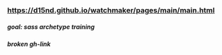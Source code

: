 ### https://d15nd.github.io/watchmaker/pages/main/main.html
##### goal: sass archetype training
##### broken gh-link